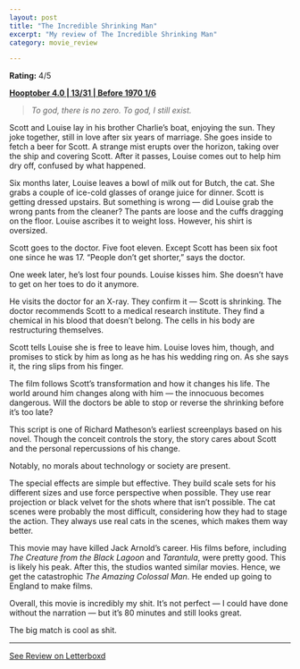```yaml
---
layout: post
title: "The Incredible Shrinking Man"
excerpt: "My review of The Incredible Shrinking Man"
category: movie_review

---
```


**Rating:** 4/5

<b><a href="https://boxd.it/pRNg0/detail">Hooptober 4.0 | 13/31 | Before 1970 1/6</a></b>

<blockquote><i>To god, there is no zero. To god, I still exist.</i></blockquote>

Scott and Louise lay in his brother Charlie’s boat, enjoying the sun. They joke together, still in love after six years of marriage. She goes inside to fetch a beer for Scott. A strange mist erupts over the horizon, taking over the ship and covering Scott. After it passes, Louise comes out to help him dry off, confused by what happened.

Six months later, Louise leaves a bowl of milk out for Butch, the cat. She grabs a couple of ice-cold glasses of orange juice for dinner. Scott is getting dressed upstairs. But something is wrong — did Louise grab the wrong pants from the cleaner? The pants are loose and the cuffs dragging on the floor. Louise ascribes it to weight loss. However, his shirt is oversized.

Scott goes to the doctor. Five foot eleven. Except Scott has been six foot one since he was 17. “People don’t get shorter,” says the doctor.

One week later, he’s lost four pounds. Louise kisses him. She doesn’t have to get on her toes to do it anymore.

He visits the doctor for an X-ray. They confirm it — Scott is shrinking. The doctor recommends Scott to a medical research institute. They find a chemical in his blood that doesn’t belong. The cells in his body are restructuring themselves.

Scott tells Louise she is free to leave him. Louise loves him, though, and promises to stick by him as long as he has his wedding ring on. As she says it, the ring slips from his finger.

The film follows Scott’s transformation and how it changes his life. The world around him changes along with him — the innocuous becomes dangerous. Will the doctors be able to stop or reverse the shrinking before it’s too late?

This script is one of Richard Matheson’s earliest screenplays based on his novel. Though the conceit controls the story, the story cares about Scott and the personal repercussions of his change.

Notably, no morals about technology or society are present.

The special effects are simple but effective. They build scale sets for his different sizes and use force perspective when possible. They use rear projection or black velvet for the shots where that isn’t possible. The cat scenes were probably the most difficult, considering how they had to stage the action. They always use real cats in the scenes, which makes them way better.

This movie may have killed Jack Arnold’s career. His films before, including <i>The Creature from the Black Lagoon</i> and <i>Tarantula</i>, were pretty good. This is likely his peak. After this, the studios wanted similar movies. Hence, we get the catastrophic <i>The Amazing Colossal Man</i>. He ended up going to England to make films.

Overall, this movie is incredibly my shit. It’s not perfect — I could have done without the narration — but it’s 80 minutes and still looks great.

The big match is cool as shit.

<hr>

[See Review on Letterboxd](https://boxd.it/6tbrrp)
